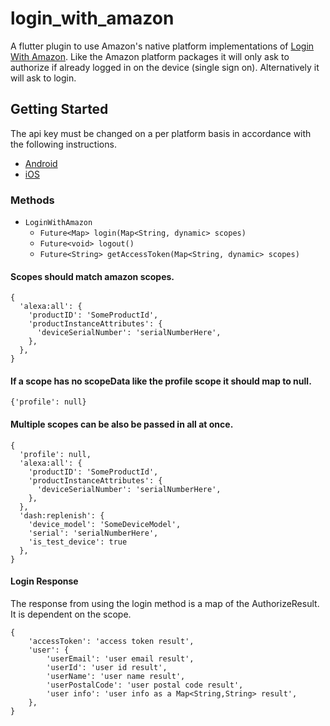 # login_with_amazon

A flutter plugin to use Amazon's native platform implementations of [Login With Amazon](https://developer.amazon.com/docs/login-with-amazon/minitoc-lwa-overview.html). Like the Amazon platform packages it will only ask to authorize if already logged in on the device (single sign on). Alternatively it will ask to login.

## Getting Started

The api key must be changed on a per platform basis in accordance with the following instructions.

- [Android](https://developer.amazon.com/docs/login-with-amazon/create-android-project.html#add-api-key)
- [iOS](https://developer.amazon.com/docs/login-with-amazon/register-ios.html#ios-bundle-id-and-api-keys)

### Methods

- `LoginWithAmazon`
  - `Future<Map> login(Map<String, dynamic> scopes)`
  - `Future<void> logout()`
  - `Future<String> getAccessToken(Map<String, dynamic> scopes)`

#### Scopes should match amazon scopes.

```
{
  'alexa:all': {
    'productID': 'SomeProductId',
    'productInstanceAttributes': {
      'deviceSerialNumber': 'serialNumberHere',
    },
  },
}
```

#### If a scope has no scopeData like the profile scope it should map to null.

`{'profile': null}`

#### Multiple scopes can be also be passed in all at once.

```
{
  'profile': null,
  'alexa:all': {
    'productID': 'SomeProductId',
    'productInstanceAttributes': {
      'deviceSerialNumber': 'serialNumberHere',
    },
  },
  'dash:replenish': {
    'device_model': 'SomeDeviceModel',
    'serial': 'serialNumberHere',
    'is_test_device': true
  },
}
```

#### Login Response

The response from using the login method is a map of the AuthorizeResult. It is dependent on the scope.

```
{
    'accessToken': 'access token result',
    'user': {
        'userEmail': 'user email result',
        'userId': 'user id result',
        'userName': 'user name result',
        'userPostalCode': 'user postal code result',
        'user info': 'user info as a Map<String,String> result',
    },
}
```
